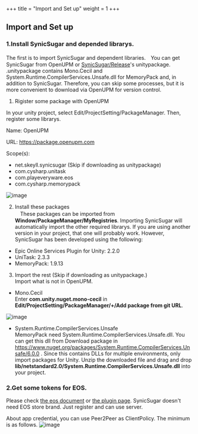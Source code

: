 +++
title = "Import and Set up"
weight = 1
+++
## Import and Set up

### 1.Install SynicSugar and depended librarys.  
 The first is to import SynicSugar and dependent libraries.　You can get SynicSugar from OpenUPM or [SynicSugar/Release](https://github.com/SynicSugar/SynicSugar/releases)'s unitypackage.  
 .unitypackage contains Mono.Cecil and System.Runtime.CompilerServices.Unsafe.dll for MemoryPack and, in addition to SynicSugar. Therefore, you can skip some processes, but it is more convenient to download via OpenUPM for version control.  

1. Rigister some package with OpenUPM  

 In your unity project, select Edit/ProjectSetting/PackageManager. Then, register some librarys.
 
 Name: OpenUPM
 
 URL: https://package.openupm.com
 
 Scope(s):
* net.skeyll.synicsugar (Skip if downloading as unitypackage)
* com.cysharp.unitask
* com.playeveryware.eos
* com.cysharp.memorypack
           
![image](https://user-images.githubusercontent.com/50002207/230567095-04cfbfcc-f1c9-4b0d-9088-2fbfc08da8f8.png)


2. Install these packages  
　These packages can be imported from **Window/PackageManager/MyRegistries**. Importing SynicSugar will automatically import the other required librarys. If you are using another version in your project, that one will probably work. However, SynicSugar has been developed using the following:  
 * Epic Online Services Plugin for Unity: 2.2.0  
 * UniTask: 2.3.3
 * MemoryPack: 1.9.13  
 
 
3. Import the rest (Skip if downloading as unitypackage.)  
Import what is not in OpenUPM.  
- Mono.Cecil  
Enter **com.unity.nuget.mono-cecil** in **Edit/ProjectSetting/PackageManager/+/Add package from git URL**.  

![image](https://user-images.githubusercontent.com/50002207/231324146-292634b7-3d42-420d-a20c-37f5fc0ad688.png)

- System.Runtime.CompilerServices.Unsafe  
MemoryPack need System.Runtime.CompilerServices.Unsafe.dll. You can get this dll from Download package in https://www.nuget.org/packages/System.Runtime.CompilerServices.Unsafe/6.0.0 . Since this contains DLLs for multiple environments, only import packages for Unity. Unzip the downloaded file and drag and drop **lib/netstandard2.0/System.Runtime.CompilerServices.Unsafe.dll** into your project.


### 2.Get some tokens for EOS.

Please check [the eos document](https://dev.epicgames.com/ja/news/how-to-set-up-epic-online-services-eos) or [the plugin page](https://github.com/PlayEveryWare/eos_plugin_for_unity). SynicSugar doesn't need EOS store brand. Just register and can use server.

About app credential, you can use Peer2Peer as ClientPolicy. The minimum is as follows.
![image](https://user-images.githubusercontent.com/50002207/230758754-4333b431-48fe-4539-aa97-20c6f86d68ae.png)

